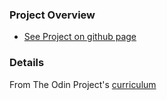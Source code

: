 ### Project Overview
- [See Project on github page](https://katipoglumustafa.github.io/googleHomepage/)

### Details
From The Odin Project's [curriculum](http://www.theodinproject.com/web-development-101/html-css)
